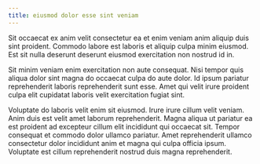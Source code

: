 ```yaml
---
title: eiusmod dolor esse sint veniam
---
```


Sit occaecat ex anim velit consectetur ea et enim veniam anim aliquip duis sint proident. Commodo labore est laboris et aliquip culpa minim eiusmod. Est sit nulla deserunt deserunt eiusmod exercitation non nostrud id in.

Sit minim veniam enim exercitation non aute consequat. Nisi tempor quis aliqua dolor sint magna do occaecat culpa do aute dolor. Id ipsum pariatur reprehenderit laboris reprehenderit sunt esse. Amet qui velit irure proident culpa elit cupidatat laboris velit exercitation fugiat sint.

Voluptate do laboris velit enim sit eiusmod. Irure irure cillum velit veniam. Anim duis est velit amet laborum reprehenderit. Magna aliqua ut pariatur ea est proident ad excepteur cillum elit incididunt qui occaecat sit. Tempor consequat et commodo dolor ullamco pariatur. Amet reprehenderit ullamco consectetur dolor incididunt anim et magna qui culpa officia ipsum. Voluptate est cillum reprehenderit nostrud duis magna reprehenderit.
